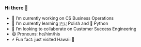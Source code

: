 ### Hi there 👋

<!--
**Richard-Saunders/richard-saunders** is a ✨ _special_ ✨ repository because its `README.md` (this file) appears on your GitHub profile.

Here are some ideas to get you started:

-->

- 🔭 I’m currently working on CS Business Operations
- 🌱 I’m currently learning 🇵🇱 Polish and 🐍 Python
- 👯 I’m looking to collaborate on Customer Success Engineering <!-- 🤔 I’m looking for help with ...  💬 Ask me about Copilot -->
- 😄 Pronouns: he/him/his
- ⚡ Fun fact: just visited Hawaii 🌴


